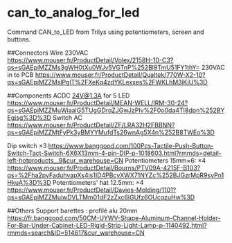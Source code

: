 # can_to_analog_for_led
Command CAN_to_LED from Trilys using potentiometers, screen and buttons.


##Connectors
Wire 230VAC
    https://www.mouser.fr/ProductDetail/Volex/2158H-10-C3?qs=sGAEpiMZZMs3gWH0tXu0WJv5VGTnP%252Bl9TmU51FY1thY=
230VAC in to PCB
    https://www.mouser.fr/ProductDetail/Qualtek/770W-X2-10?qs=sGAEpiMZZMslPglT%2FXeKq4zdYKLexxes%2FWKLhM3iKiU%3D

##Components
ACDC 24V@1.3A for 5 LED
    https://www.mouser.fr/ProductDetail/MEAN-WELL/IRM-30-24?qs=sGAEpiMZZMuWiaalG5TUgGDrqZJGwJzPIv%2F0o0da4TI8dpn%252BYEgisg%3D%3D
Switch AC
https://www.mouser.fr/ProductDetail/ZF/LRA32H2FBBNN?qs=sGAEpiMZZMtFyPk3yBMYYMufdTs26wnAg5X4n%252B8TWEo%3D


Dip switch ×3
    https://www.banggood.com/100Pcs-Tactile-Push-Button-Switch-Tact-Switch-6X6X13mm-4-pin-DIP-p-1018603.html?rmmds=detail-left-hotproducts__9&cur_warehouse=CN
Potentiometers 15mm×6: ×4
    https://www.mouser.fr/ProductDetail/Bourns/PTV09A-4215F-B103?qs=%2Fha2pyFaduhvapXs4is1ID4PBcyXWX71NYZc%252BJGzrMpR9syPn1HkuA%3D%3D
Potentiometers' hat 12.5mm: ×4
    https://www.mouser.fr/ProductDetail/Davies-Molding/1101?qs=sGAEpiMZZMuiwDVLTMm01dF2zZxc6iGUfz6OUcqzuHw%3D

##Others
Support barettes : profilé alu 20mm
    https://fr.banggood.com/50CM-UYWV-Shape-Aluminum-Channel-Holder-For-Bar-Under-Cabinet-LED-Rigid-Strip-Light-Lamp-p-1140492.html?rmmds=search&ID=514617&cur_warehouse=CN
